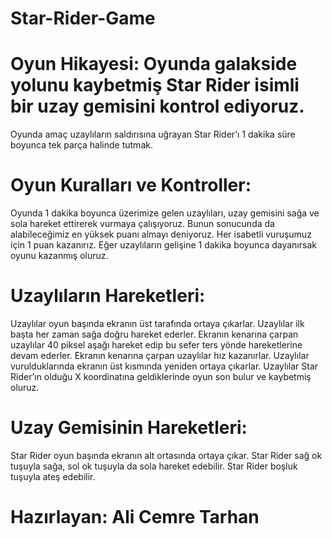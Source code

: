 # Star-Rider-Game

# Oyun Hikayesi: Oyunda galakside yolunu kaybetmiş Star Rider isimli bir uzay gemisini kontrol ediyoruz.
  Oyunda amaç uzaylıların saldırısına uğrayan Star Rider’ı 1 dakika süre boyunca tek parça halinde tutmak.
  
# Oyun Kuralları ve Kontroller:
  Oyunda 1 dakika boyunca üzerimize gelen uzaylıları, uzay gemisini sağa ve sola hareket ettirerek vurmaya çalışıyoruz. Bunun sonucunda da alabileceğimiz en yüksek puanı almayı deniyoruz.
  Her isabetli vuruşumuz için 1 puan kazanırız.
  Eğer uzaylıların gelişine 1 dakika boyunca dayanırsak oyunu kazanmış oluruz.
  
# Uzaylıların Hareketleri: 
  Uzaylılar oyun başında ekranın üst tarafında ortaya çıkarlar.
  Uzaylılar ilk başta her zaman sağa doğru hareket ederler.
  Ekranın kenarına çarpan uzaylılar 40 piksel aşağı hareket edip bu sefer ters yönde hareketlerine devam ederler.
  Ekranın kenarına çarpan uzaylılar hız kazanırlar.
  Uzaylılar vurulduklarında ekranın üst kısmında yeniden ortaya çıkarlar. 
  Uzaylılar Star Rider’ın olduğu X koordinatına geldiklerinde oyun son bulur ve kaybetmiş oluruz.
  
# Uzay Gemisinin Hareketleri:
  Star Rider oyun başında ekranın alt ortasında ortaya çıkar.
  Star Rider sağ ok tuşuyla sağa, sol ok tuşuyla da sola hareket edebilir.
  Star Rider boşluk tuşuyla ateş edebilir.

 # Hazırlayan: Ali Cemre Tarhan
